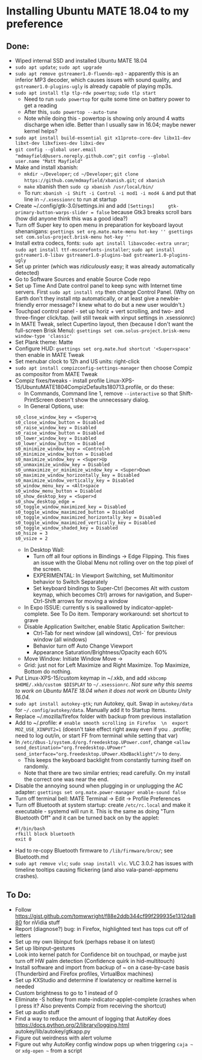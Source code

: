 # Installing Ubuntu MATE 18.04 to my preference

## Done:

- Wiped internal SSD and installed Ubuntu MATE 18.04
- `sudo apt update`; `sudo apt upgrade`
- `sudo apt remove gstreamer1.0-fluendo-mp3` - apparently this is an inferior MP3 decoder, which causes issues with sound quality, and `gstreamer1.0-plugins-ugly` is already capable of playing mp3s.
- `sudo apt install tlp tlp-rdw powertop`; `sudo tlp start`
  - Need to run `sudo powertop` for quite some time on battery power to get a reading
  - After this, `sudo powertop --auto-tune`
  - Note while doing this - powertop is showing only around 4 watts discharge when idle. Better than I usually saw in 16.04; maybe newer kernel helps?
- `sudo apt install build-essential git x11proto-core-dev libx11-dev libxt-dev libxfixes-dev libxi-dev`  
- `git config --global user.email "mdmayfield@users.noreply.github.com"`; `git config --global user.name "Matt Mayfield"`
- Make and install xbanish:
  - `mkdir ~/Developer`; `cd ~/Developer`; `git clone https://github.com/mdmayfield/xbanish.git`; `cd xbanish`
  - `make` xbanish then `sudo cp xbanish /usr/local/bin/`
  - To run: `xbanish -i Shift -i Control -i mod1 -i mod4 &` and put that line in `~/.xsessionrc` to run at startup
- Create ~/.config/gtk-3.0/settings.ini and add `[Settings]     gtk-primary-button-warps-slider = false` because Gtk3 breaks scroll bars (how did anyone think this was a good idea?)
- Turn off Super key to open menu in preparation for keyboard layout shenanigans:
``gsettings set org.mate.mate-menu hot-key ''
gsettings set com.solus-project.brisk-menu hot-key ''``
- Install extra codecs, fonts: `sudo apt install libavcodec-extra unrar`; `sudo apt install ttf-mscorefonts-installer`; `sudo apt install gstreamer1.0-libav gstreamer1.0-plugins-bad gstreamer1.0-plugins-ugly`
- Set up printer (which was *ridiculously* easy; it was already automatically detected)
- Go to Software Sources and enable Source Code repo
- Set up Time And Date control panel to keep sync with Internet time servers. First `sudo apt install ntp` then change Control Panel. (Why on Earth don't they install ntp automatically, or at least give a newbie-friendly error message? I knew what to do but a new user wouldn't.)
- Touchpad control panel - set up horiz + vert scrolling, and two- and three-finger click/tap. (will still tweak with xinput settings in .xsessionrc)
- In MATE Tweak, select Cupertino layout, then (because I don't want the full-screen Brisk Menu): `gsettings set com.solus-project.brisk-menu window-type 'classic'`
- Set Plank theme: Matte
- Configure HUD: `gsettings set org.mate.hud shortcut '<Super>space'` then enable in MATE Tweak
- Set menubar clock to 12h and US units: right-click
- `sudo apt install compizconfig-settings-manager` then choose Compiz as compositor from MATE Tweak
- Compiz fixes/tweaks - install profile Linux-XPS-15/UbuntuMATE1804CompizDefaults180713.profile, or do these:
  - In Commands, Command line 1, remove `--interactive` so that Shift-PrintScreen doesn't show the unnecessary dialog.
  - In General Options, use:
  ```
  s0_close_window_key = <Super>q
  s0_close_window_button = Disabled
  s0_raise_window_key = Disabled
  s0_raise_window_button = Disabled
  s0_lower_window_key = Disabled
  s0_lower_window_button = Disabled
  s0_minimize_window_key = <Control>h
  s0_minimize_window_button = Disabled
  s0_maximize_window_key = <Super>Up
  s0_unmaximize_window_key = Disabled
  s0_unmaximize_or_minimize_window_key = <Super>Down
  s0_maximize_window_horizontally_key = Disabled
  s0_maximize_window_vertically_key = Disabled
  s0_window_menu_key = <Alt>space
  s0_window_menu_button = Disabled
  s0_show_desktop_key = <Super>d
  s0_show_desktop_edge = 
  s0_toggle_window_maximized_key = Disabled
  s0_toggle_window_maximized_button = Disabled
  s0_toggle_window_maximized_horizontally_key = Disabled
  s0_toggle_window_maximized_vertically_key = Disabled
  s0_toggle_window_shaded_key = Disabled
  s0_hsize = 3
  s0_vsize = 2
  ```
  - In Desktop Wall:
    - Turn off all four options in Bindings -> Edge Flipping. This fixes an issue with the Global Menu not rolling over on the top pixel of the screen.
    - EXPERIMENTAL: In Viewport Switching, set Multimonitor behavior to Switch Separately
    - Set keyboard bindings to Super-Ctrl (becomes Alt with custom keymap, which becomes Ctrl) arrows for navigation, and Super-Ctrl-Shift arrows for moving a window
  - In Expo ISSUE: currently <Super>s is swallowed by indicator-applet-complete. See To Do item. Temporary workaround: set shortcut to <Super>grave
  - Disable Application Switcher, enable Static Application Switcher:
    - Ctrl-Tab for next window (all windows), Ctrl-\` for previous window (all windows)
    - Behavior turn off Auto Change Viewport
    - Appearance Saturation/Brightness/Opacity each 60%
  - Move Window: Initiate Window Move -> <Super><Alt>
  - Grid: just <Super> not <Super><Control> for Left Maximize and Right Maximize. Top Maximize, Bottom do nothing.
- Put Linux-XPS-15/custom keymap in ~/.xkb, and add `xkbcomp $HOME/.xkb/custom $DISPLAY` to `~/.xsessionrc`. *Not sure why this seems to work on Ubuntu MATE 18.04 when it does not work on Ubuntu Unity 16.04.*
- `sudo apt install autokey-gtk`; run Autokey, quit. Swap in `autokey/data` for `~/.config/autokey/data`. Manually add it to Startup Items.
- Replace ~/.mozilla/firefox folder with backup from previous installation
- Add to ~/.profile: `# enable smooth scrolling in Firefox  \n  export MOZ_USE_XINPUT2=1` (doesn't take effect right away even if you . .profile; need to log out/in, or start FF from terminal while setting that var)
- In `/etc/dbus-1/system.d/org.freedesktop.UPower.conf`, change `<allow send_destination="org.freedesktop.UPower" send_interface="org.freedesktop.UPower.KbdBacklight"/>` to `deny`.
  - This keeps the keyboard backlight from constantly turning itself on randomly.
  - Note that there are two similar entries; read carefully. On my install the correct one was near the end.
- Disable the annoying sound when plugging in or unplugging the AC adapter: `gsettings set org.mate.power-manager enable-sound false`
- Turn off terminal bell: MATE Terminal -> Edit -> Profile Preferences
- Turn off Bluetooth at system startup: create `/etc/rc.local` and make it executable - systemd will run it. This is the same as doing "Turn Bluetooth Off" and it can be turned back on by the applet:
  ```
  #!/bin/bash
  rfkill block bluetooth
  exit 0
  ```
- Had to re-copy Bluetooth firmware to `/lib/firmware/brcm/`; see Bluetooth.md 
- `sudo apt remove vlc`; `sudo snap install vlc`. VLC 3.0.2 has issues with timeline tooltips causing flickering (and also vala-panel-appmenu crashes).

## To Do:

- Follow https://gist.github.com/tomwwright/f88e2ddb344cf99f299935e1312da880 for nVidia stuff
- Report (diagnose?) bug: in Firefox, highlighted text has tops cut off of letters
- Set up my own libinput fork (perhaps rebase it on latest)
- Set up libinput-gestures
- Look into kernel patch for Confidence bit on touchpad, or maybe just turn off HW palm detection (Confidence quirk in hid-multitouch)
- Install software and import from backup of ~ on a case-by-case basis (Thunderbird and Firefox profiles, VirtualBox machines)
- Set up KXStudio and determine if lowlatency or realtime kernel is needed
- Custom brightness to go to 1 instead of 0
- Eliminate <Super>-S hotkey from mate-indicator-applet-complete (crashes when I press it? Also prevents Compiz from receiving the shortcut)
- Set up audio stuff
- Find a way to reduce the amount of logging that AutoKey does https://docs.python.org/2/library/logging.html  autokey/lib/autokey/gtkapp.py
- Figure out weirdness with alert volume
- Figure out why AutoKey config window pops up when triggering `caja ~` or `xdg-open ~` from a script
